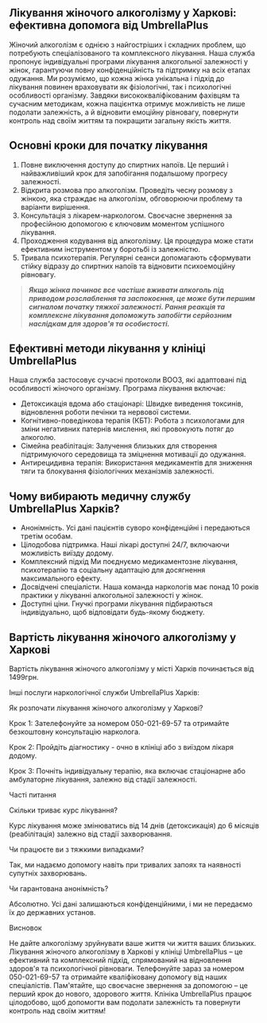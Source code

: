 
## Лікування жіночого алкоголізму у Харкові: ефективна допомога від UmbrellaPlus

Жіночий алкоголізм є однією з найгостріших і складних проблем, що потребують спеціалізованого та комплексного лікування. Наша служба пропонує індивідуальні програми лікування алкогольної залежності у жінок, гарантуючи повну конфіденційність та підтримку на всіх етапах одужання. Ми розуміємо, що кожна жінка унікальна і підхід до лікування повинен враховувати як фізіологічні, так і психологічні особливості організму. Завдяки висококваліфікованим фахівцям та сучасним методикам, кожна пацієнтка отримує можливість не лише подолати залежність, а й відновити емоційну рівновагу, повернути контроль над своїм життям та покращити загальну якість життя.

## Основні кроки для початку лікування

1. Повне виключення доступу до спиртних напоїв. Це перший і найважливіший крок для запобігання подальшому прогресу залежності.
2. Відкрита розмова про алкоголізм. Проведіть чесну розмову з жінкою, яка страждає на алкоголізм, обговорюючи проблему та варіанти вирішення.
3. Консультація з лікарем-наркологом. Своєчасне звернення за професійною допомогою є ключовим моментом успішного лікування.
4. Проходження кодування від алкоголізму. Ця процедура може стати ефективним інструментом у боротьбі із залежністю.
5. Тривала психотерапія. Регулярні сеанси допомагають сформувати стійку відразу до спиртних напоїв та відновити психоемоційну рівновагу.

> ***Якщо жінка починає все частіше вживати алкоголь під приводом розслаблення та заспокоєння, це може бути першим сигналом початку тяжкої залежності. Рання реакція та комплексне лікування допоможуть запобігти серйозним наслідкам для здоров'я та особистості.***

## Ефективні методи лікування у клініці UmbrellaPlus

Наша служба застосовує сучасні протоколи ВООЗ, які адаптовані під особливості жіночого організму. Програма лікування включає:

* Детоксикація вдома або стаціонарі: Швидке виведення токсинів, відновлення роботи печінки та нервової системи.
* Когнітивно-поведінкова терапія (КБТ): Робота з психологами для зміни негативних патернів мислення, які провокують потяг до алкоголю.
* Сімейна реабілітація: Залучення близьких для створення підтримуючого середовища та зміцнення мотивації до одужання.
* Антирецидивна терапія: Використання медикаментів для зниження тяги та блокування фізіологічних механізмів залежності.

## Чому вибирають медичну службу UmbrellaPlus Харків?

* Анонімність. Усі дані пацієнтів суворо конфіденційні і передаються третім особам.
* Цілодобова підтримка. Наші лікарі доступні 24/7, включаючи можливість виїзду додому.
* Комплексний підхід Ми поєднуємо медикаментозне лікування, психотерапію та соціальну адаптацію для досягнення максимального ефекту.
* Досвідчені спеціалісти. Наша команда наркологів має понад 10 років практики у лікуванні алкогольної залежності у жінок.
* Доступні ціни. Гнучкі програми лікування підбираються індивідуально, щоб відповідати будь-якому бюджету.

## Вартість лікування жіночого алкоголізму у Харкові

Вартість лікування жіночого алкоголізму у місті Харків починається від 1499грн.

Інші послуги наркологічної служби UmbrellaPlus Харків:

Як розпочати лікування жіночого алкоголізму у Харкові?

Крок 1: Зателефонуйте за номером 050-021-69-57 та отримайте безкоштовну консультацію нарколога.

Крок 2: Пройдіть діагностику - очно в клініці або з виїздом лікаря додому.

Крок 3: Почніть індивідуальну терапію, яка включає стаціонарне або амбулаторне лікування, залежно від стадії залежності.

Часті питання

Скільки триває курс лікування?

Курс лікування може змінюватись від 14 днів (детоксикація) до 6 місяців (реабілітація) залежно від стадії захворювання.

Чи працюєте ви з тяжкими випадками?

Так, ми надаємо допомогу навіть при тривалих запоях та наявності супутніх захворювань.

Чи гарантована анонімність?

Абсолютно. Усі дані залишаються конфіденційними, і ми не передаємо їх до державних установ.

Висновок

Не дайте алкоголізму зруйнувати ваше життя чи життя ваших близьких. Лікування жіночого алкоголізму в Харкові у клініці UmbrellaPlus – це ефективний та комплексний підхід, спрямований на відновлення здоров'я та психологічної рівноваги. Телефонуйте зараз за номером 050-021-69-57 та отримайте кваліфіковану допомогу від наших спеціалістів. Пам'ятайте, що своєчасне звернення за допомогою – це перший крок до нового, здорового життя. Клініка UmbrellaPlus працює цілодобово, щоб допомогти вам подолати залежність та повернути контроль над своїм життям!
